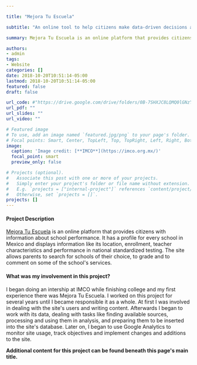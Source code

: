 ```yaml
---

title: "Mejora Tu Escuela"

subtitle: "An online tool to help citizens make data-driven decisions about their education"

summary: Mejora Tu Escuela is an online platform that provides citizens with data about school performance. It helps parents choose the best option for their children, empowers them to demand higher-quality education, and gives them tools to get involved in their children’s schooling. It also provides school administrators, policymakers and NGOs with data to identify areas requiring improvement and hotbeds of corruption, in the process raising the overall quality of education in Mexico.

authors: 
- admin
tags:
- Website
categories: []
date: 2018-10-20T10:51:14-05:00
lastmod: 2018-10-20T10:51:14-05:00
featured: false
draft: false

url_code: #"https://drive.google.com/drive/folders/0B-7SHXJC8LQMQ0lGNzY4T2poYUk?resourcekey=0-1KK-DGiKfGQHEhooqGc8pg&usp=sharing"
url_pdf: ""
url_slides: ""
url_video: ""

# Featured image
# To use, add an image named `featured.jpg/png` to your page's folder.
# Focal points: Smart, Center, TopLeft, Top, TopRight, Left, Right, BottomLeft, Bottom, BottomRight.
image:
  caption: 'Image credit: [**IMCO**](https://imco.org.mx/)'
  focal_point: smart
  preview_only: false

# Projects (optional).
#   Associate this post with one or more of your projects.
#   Simply enter your project's folder or file name without extension.
#   E.g. `projects = ["internal-project"]` references `content/project/deep-learning/index.md`.
#   Otherwise, set `projects = []`.
projects: []
---
```


#### Project Description

[Mejora Tu Escuela](https://mejoratuescuela.org) is an online platform that provides citizens with information about school performance. It has a profile for every school in Mexico and displays information like its location, enrollment, teacher characteristics and performance in national standardized testing. The site allows parents to search for schools of their choice, to grade and to comment on some of the school's services.

#### What was my involvement in this project?

I began doing an intership at IMCO while finishing college and my first experience there was Mejora Tu Escuela. I worked on this project for several years until I became responsible it as a whole. At first I was involved in dealing with the site's users and writing content. Afterwards I began to work with its data, dealing with tasks like finding available sources, processing and using them in analysis, and preparing them to be inserted into the site's database. Later on, I began to use Google Analytics to monitor site usage, track objectives and implement changes and additions to the site. 

**Additional content for this project can be found beneath this page's main title.**